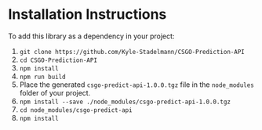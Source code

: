 # Installation Instructions

To add this library as a dependency in your project:
1. `git clone https://github.com/Kyle-Stadelmann/CSGO-Prediction-API`
2. `cd CSGO-Prediction-API`
3. `npm install`
4. `npm run build`
5. Place the generated `csgo-predict-api-1.0.0.tgz` file in the `node_modules` folder of your project.
6. `npm install --save ./node_modules/csgo-predict-api-1.0.0.tgz`
7. `cd node_modules/csgo-predict-api`
8. `npm install`
